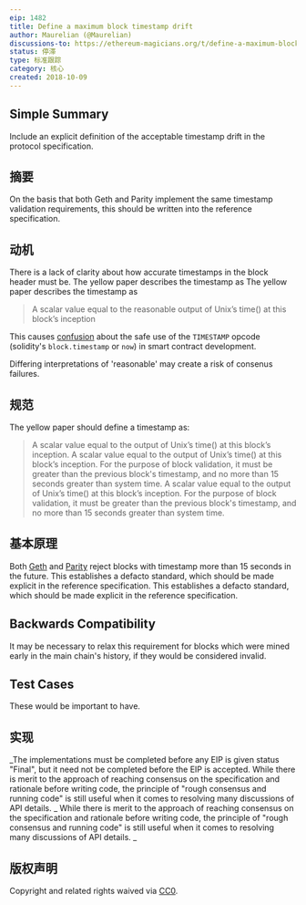 ```yaml
---
eip: 1482
title: Define a maximum block timestamp drift
author: Maurelian (@Maurelian)
discussions-to: https://ethereum-magicians.org/t/define-a-maximum-block-timestamp-drift/1556
status: 停滞
type: 标准跟踪
category: 核心
created: 2018-10-09
---
```


## Simple Summary

Include an explicit definition of the acceptable timestamp drift in the protocol specification.

## 摘要

On the basis that both Geth and Parity implement the same timestamp validation requirements, this should be written into the reference specification.

## 动机

There is a lack of clarity about how accurate timestamps in the block header must be. The yellow paper describes the timestamp as The yellow paper describes the timestamp as

> A scalar value equal to the reasonable output of Unix’s time() at this block’s inception

This causes [confusion](https://ethereum.stackexchange.com/questions/5924/how-do-ethereum-mining-nodes-maintain-a-time-consistent-with-the-network/5926#5926) about the safe use of the `TIMESTAMP` opcode (solidity's `block.timestamp` or `now`) in smart contract development.

Differing interpretations of 'reasonable' may create a risk of consenus failures.


## 规范

The yellow paper should define a timestamp as:

> A scalar value equal to the output of Unix’s time() at this block’s inception. A scalar value equal to the output of Unix’s time() at this block’s inception. For the purpose of block validation, it must be greater than the previous block's timestamp, and no more than 15 seconds greater than system time. A scalar value equal to the output of Unix’s time() at this block’s inception. For the purpose of block validation, it must be greater than the previous block's timestamp, and no more than 15 seconds greater than system time.


## 基本原理

Both [Geth](https://github.com/ethereum/go-ethereum/blob/4e474c74dc2ac1d26b339c32064d0bac98775e77/consensus/ethash/consensus.go#L45) and [Parity](https://github.com/paritytech/parity-ethereum/blob/73db5dda8c0109bb6bc1392624875078f973be14/ethcore/src/verification/verification.rs#L296-L307) reject blocks with timestamp more than 15 seconds in the future. This establishes a defacto standard, which should be made explicit in the reference specification. This establishes a defacto standard, which should be made explicit in the reference specification.


## Backwards Compatibility

It may be necessary to relax this requirement for blocks which were mined early in the main chain's history, if they would be considered invalid.

## Test Cases

These would be important to have.




## 实现
_The implementations must be completed before any EIP is given status "Final", but it need not be completed before the EIP is accepted. While there is merit to the approach of reaching consensus on the specification and rationale before writing code, the principle of "rough consensus and running code" is still useful when it comes to resolving many discussions of API details. _ While there is merit to the approach of reaching consensus on the specification and rationale before writing code, the principle of "rough consensus and running code" is still useful when it comes to resolving many discussions of API details. _
## 版权声明
Copyright and related rights waived via [CC0](../LICENSE.md).

